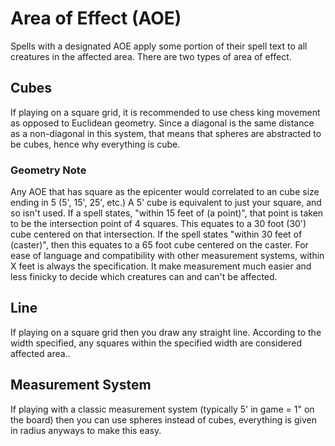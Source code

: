 # Area of Effect (AOE)
Spells with a designated AOE apply some portion of their spell text to all creatures in the affected area. There are two types of area of effect.
## Cubes
If playing on a square grid, it is recommended to use chess king movement as opposed to Euclidean geometry. Since a diagonal is the same distance as a non-diagonal in this system, that means that spheres are abstracted to be cubes, hence why everything is cube.
### Geometry Note
Any AOE that has square as the epicenter would correlated to an cube size ending in 5 (5', 15', 25', etc.) A 5' cube is equivalent to just your square, and so isn't used. If a spell states, "within 15 feet of (a point)", that point is taken to be the intersection point of 4 squares. This equates to a 30 foot (30') cube centered on that intersection. If the spell states "within 30 feet of (caster)", then this equates to a 65 foot cube centered on the caster. For ease of language and compatibility with other measurement systems, within X feet is always the specification. It make measurement much easier and less finicky to decide which creatures can and can't be affected.
## Line
If playing on a square grid then you draw any straight line. According to the width specified, any squares within the specified width are considered affected area..
## Measurement System
If playing with a classic measurement system (typically 5' in game = 1" on the board) then you can use spheres instead of cubes, everything is given in radius anyways to make this easy.

